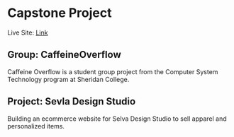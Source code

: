 # Capstone Project
Live Site: [Link](https://euphonious-empanada-5e6776.netlify.app/)

## Group: CaffeineOverflow
Caffeine Overflow is a student group project from the Computer System Technology program at Sheridan College.

## Project: Sevla Design Studio
Building an ecommerce website for Selva Design Studio to sell apparel and personalized items.
